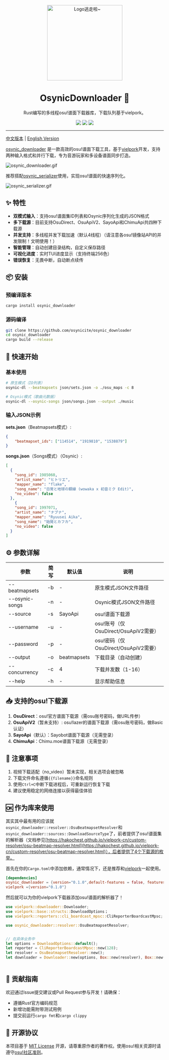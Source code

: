 <!-- markdownlint-disable MD033 MD041 MD045 -->
<p align="center" dir="auto">
    <img style="height:240px;width:240px" src="https://s2.loli.net/2025/03/10/GSsjOcHqdtBkyu9.png" alt="Logo逃走啦~"/>
</p>

<p align="center">
  <h1 align="center">OsynicDownloader 🎵</h1>
  <p align="center">Rust编写的多线程osu!谱面下载器库，下载队列基于vielpork。</p>
</p>

<p align="center">
  <a href="https://crates.io/crates/osynic_downloader" target="_blank"><img src="https://img.shields.io/crates/v/osynic_downloader"/></a>
  <a href="https://docs.rs/osynic_downloader" target="_blank"><img src="https://img.shields.io/docsrs/osynic_downloader/0.1.1"/></a>
  <a href="https://github.com/osynicite/osynic_downloader" target="_blank"><img src="https://img.shields.io/badge/License-MIT-green.svg"/></a>

</p>

<p align="center">
  <hr />

[中文版本](README.md) | [English Version](README_EN.md)

[osynic_downloader](https://github.com/osynicite/osynic_downloader) 是一款高效的osu!谱面下载工具，基于[vielpork](https://github.com/islatri/vielpork)开发，支持两种输入格式和并行下载，专为音游玩家和多设备谱面同步打造。

![osynic_downloader.gif](https://s2.loli.net/2025/03/10/hasqOmgctyG4TWd.gif)

推荐搭配[osynic_serializer](https://github.com/osynicite/osynic_serializer)使用，实现osu!谱面的快速序列化。

![osynic_serializer.gif](https://s2.loli.net/2025/03/10/cwsgFnTEa76xiWQ.gif)

## ✨ 特性

- **双模式输入**：支持osu!谱面集ID列表和Osynic序列化生成的JSON格式
- **多下载源**：目前支持OsuDirect、OsuApiV2、SayoApi和ChimuApi共四种下载源
- **并发支持**：多线程并发下载加速（默认4线程）（请注意各osu!镜像站API的并发限制！文明使用！）
- **智能管理**：自动创建目录结构，自定义保存路径
- **可视化进度**：实时TUI进度显示（支持终端256色）
- **错误恢复**：无畏中断，自动断点续传

## 📦 安装

### 预编译版本

```bash
cargo install osynic_downloader
```

### 源码编译

```bash
git clone https://github.com/osynicite/osynic_downloader
cd osynic_downloader
cargo build --release
```

## 🚀 快速开始

### 基本使用

```bash
# 原生模式（ID列表）
osynic-dl --beatmapsets json/sets.json -o ./osu_maps -c 8

# Osynic模式（歌曲元数据）
osynic-dl --osynic-songs json/songs.json --output ./music
```

### 输入JSON示例

**sets.json**（Beatmapsets模式）:

```json
{
    "beatmapset_ids": ["114514", "1919810", "1538879"]
}
```

**songs.json**（Songs模式）（Osynic）:

```json
[
  {
    "song_id": 1985060,
    "artist_name": "ヒトリエ",
    "mapper_name": "flake",
    "song_name": "日常と地球の額縁 (wowaka x 初音ミク Edit)",
    "no_video": false
  },
    {
    "song_id": 1997071,
    "artist_name": "ナブナ",
    "mapper_name": "Ryuusei Aika",
    "song_name": "始発とカフカ",
    "no_video": false
  }
]
```

## ⚙️ 参数详解

| 参数           | 简写 | 默认值      | 说明                                 |
| -------------- | ---- | ----------- | ------------------------------------ |
| --beatmapsets  | -b   | -           | 原生模式JSON文件路径                 |
| --osynic-songs | -n   | -           | Osynic模式JSON文件路径               |
| --source       | -s   | SayoApi     | osu!谱面下载源                       |
| --username     | -u   | -           | osu!账号（仅OsuDirect/OsuApiV2需要） |
| --password     | -p   | -           | osu!密码（仅OsuDirect/OsuApiV2需要） |
| --output       | -o   | beatmapsets | 下载目录（自动创建）                 |
| --concurrency  | -c   | 4           | 下载并发数（1-16）                   |
| --help         | -h   | -           | 显示帮助信息                         |

## 📥 支持的osu!下载源

1. **OsuDirect**：osu!官方谱面下载源（需osu账号密码，做URL传参）
2. **OsuApiV2**（暂未支持）: osu!lazer的谱面下载源（需osu账号密码，做Basic认证）
3. **SayoApi**（默认）：Sayobot谱面下载源（无需登录）
4. **ChimuApi**：Chimu.moe谱面下载源（无需登录）

## 📌 注意事项

1. 视频下载适配（no_video）暂未实现，相关选项会被忽略
2. 下载文件命名遵循`{{filename}}`命名规则
3. 使用`Ctrl+C`中断下载进程后，可重新运行恢复下载
4. 建议使用稳定的网络连接以获得最佳体验

## 🆗 作为库来使用

其实其中最有用的应该就`osynic_downloader::resolver::OsuBeatmapsetResolver`和`osynic_downloader::sources::DownloadSourceType`了，前者提供了osu!谱面集的解析器（文档参见[https://hakochest.github.io/vielpork-cn/custom-resolver/osu-beatmap-resolver.html](https://hakochest.github.io/vielpork-cn/custom-resolver/osu-beatmap-resolver.html)），后者提供了4个下载源的枚举。

首先在你的`Cargo.toml`中添加依赖，通常情况下，还是推荐和[vielpork](https://github.com/islatri/vielpork)一起使用。

```toml
[dependencies]
osynic_downloader = {version="0.1.0",default-features = false, features = ["cli"]}
vielpork ={version="0.1.0"}
```

然后就可以为你的vielpork下载器添加osu!谱面的解析器了！

```rust
use vielpork::downloader::Downloader;
use vielpork::base::structs::DownloadOptions；
use vielpork::reporters::cli_boardcast_mpsc::CliReporterBoardcastMpsc;

use osynic_downloader::resolver::OsuBeatmapsetResolver;


// 在具体业务中
let options = DownloadOptions::default();
let reporter = CliReporterBoardcastMpsc::new(128);
let resolver = OsuBeatmapsetResolver::new();
let downloader = Downloader::new(options, Box::new(resolver), Box::new(reporter.clone()));
        
```

## 🤝 贡献指南

欢迎通过Issue提交建议或Pull Request参与开发！请确保：

- 遵循Rust官方编码规范
- 新增功能需附带测试用例
- 提交前运行`cargo fmt`和`cargo clippy`

## 📜 开源协议

本项目基于 [MIT License](LICENSE) 开源，请尊重原作者的著作权。使用osu!相关资源时请遵守[osu!社区准则](https://osu.ppy.sh/wiki/zh/Legal)。
